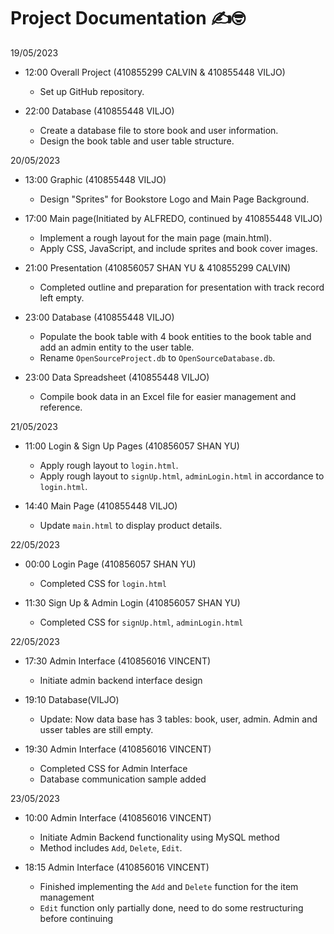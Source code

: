 # Project Documentation ✍️🤓

19/05/2023 
- 12:00 Overall Project (410855299 CALVIN & 410855448 VILJO)
    - Set up GitHub repository. 

- 22:00 Database (410855448 VILJO)
    - Create a database file to store book and user information.
    - Design the book table and user table structure.


20/05/2023
- 13:00 Graphic (410855448 VILJO)
    - Design "Sprites" for Bookstore Logo and Main Page Background.

- 17:00 Main page(Initiated by ALFREDO, continued by 410855448 VILJO)
    - Implement a rough layout for the main page (main.html).
    - Apply CSS, JavaScript, and include sprites and book cover images.

- 21:00 Presentation (410856057 SHAN YU & 410855299 CALVIN)
    - Completed outline and preparation for presentation with track record left empty.

- 23:00 Database (410855448 VILJO)
    - Populate the book table with 4 book entities to the book table and add an admin entity to the user table.
    - Rename `OpenSourceProject.db` to `OpenSourceDatabase.db`.

- 23:00 Data Spreadsheet (410855448 VILJO)
    - Compile book data in an Excel file for easier management and reference.

21/05/2023

- 11:00 Login & Sign Up Pages (410856057 SHAN YU)
    - Apply rough layout to `login.html`. 
    - Apply rough layout to `signUp.html`, `adminLogin.html` in accordance to `login.html`. 

- 14:40 Main Page (410855448 VILJO)
    - Update `main.html` to display product details.

22/05/2023
-  00:00 Login Page (410856057 SHAN YU)
    - Completed CSS for `login.html`

- 11:30 Sign Up & Admin Login (410856057 SHAN YU)
    - Completed CSS for `signUp.html`, `adminLogin.html` 

22/05/2023 
- 17:30 Admin Interface (410856016 VINCENT)
    - Initiate admin backend interface design

- 19:10 Database(VILJO)
    - Update: Now data base has 3 tables: book, user, admin. Admin and usser tables are still empty.

- 19:30 Admin Interface (410856016 VINCENT)
    - Completed CSS for Admin Interface
    - Database communication sample added

23/05/2023
- 10:00 Admin Interface (410856016 VINCENT)
    - Initiate Admin Backend functionality using MySQL method
    - Method includes `Add`, `Delete`, `Edit`.

- 18:15 Admin Interface (410856016 VINCENT)
    - Finished implementing the `Add` and `Delete` function for the item management
    - `Edit` function only partially done, need to do some restructuring before continuing 
